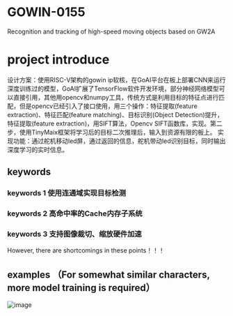 # GOWIN-0155
Recognition and tracking of high-speed moving objects based on GW2A
# project introduce
设计方案：使用RISC-V架构的gowin ip软核，在GoAI平台在板上部署CNN来运行深度训练过的模型，GoAI扩展了TensorFlow软件开发环境，部分神经网络模型可以直接引用，其他用opencv和numpy工具，传统方式是利用目标的特征点进行匹配，但是opencv已经引入了接口使用，用三个操作：特征提取(feature extraction)、特征匹配(feature matching)、目标识别(Object Detection)提升，特征提取(feature extraction)，用SIFT算法，Opencv SIFT函数库，实现。第二步，使用TinyMaix框架将学习后的目标二次推理后，输入到资源有限的板上。
实现功能：通过舵机移动led屏，通过返回的信息，舵机带动led识别目标，同时输出深度学习的实时信息。
## keywords 
### keywords 1   使用连通域实现目标检测
### keywords 2   高命中率的Cache内存子系统
### keywords 3   支持图像裁切、缩放硬件加速
However, there are shortcomings in these points！！！
## examples  （For somewhat similar characters, more model training is required）
![image](https://user-images.githubusercontent.com/91866304/232353457-f8fdf687-20b5-4622-91e7-85f36e30bc71.png)

